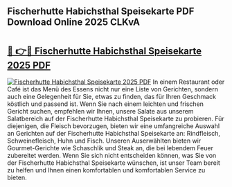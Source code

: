 ## Fischerhutte Habichsthal Speisekarte PDF Download Online 2025 CLKvA

# <h2><a href="http://gce2fah.nevu.top/?p=Fischerhutte+Habichsthal+Speisekarte">🔗 👉🔴 Fischerhutte Habichsthal Speisekarte 2025 PDF</a></h2>

[![Fischerhutte Habichsthal Speisekarte 2025 PDF](https://i.imgur.com/dBaPXMq.png)](http://gce2fah.nevu.top/?p=Fischerhutte+Habichsthal+Speisekarte)
In einem Restaurant oder Café ist das Menü des Essens nicht nur eine Liste von Gerichten, sondern auch eine Gelegenheit für Sie, etwas zu finden, das für Ihren Geschmack köstlich und passend ist. Wenn Sie nach einem leichten und frischen Gericht suchen, empfehlen wir Ihnen, unsere Salate aus unserem Salatbereich auf der Fischerhutte Habichsthal Speisekarte zu probieren. Für diejenigen, die Fleisch bevorzugen, bieten wir eine umfangreiche Auswahl an Gerichten auf der Fischerhutte Habichsthal Speisekarte an: Rindfleisch, Schweinefleisch, Huhn und Fisch. Unseren Auserwählten bieten wir Gourmet-Gerichte wie Schaschlik und Steak an, die bei lebendem Feuer zubereitet werden. Wenn Sie sich nicht entscheiden können, was Sie von der Fischerhutte Habichsthal Speisekarte wünschen, ist unser Team bereit zu helfen und Ihnen einen komfortablen und komfortablen Service zu bieten.
